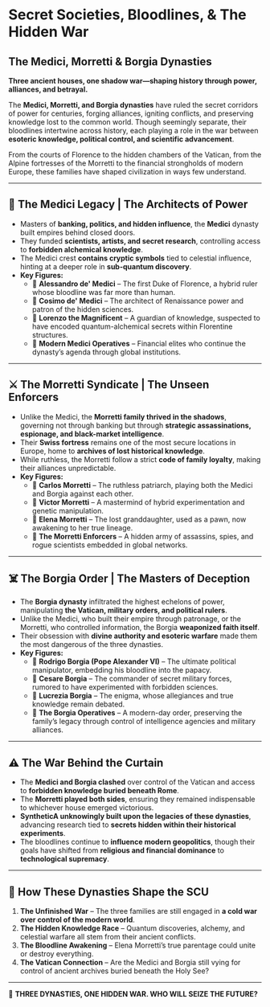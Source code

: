 # **Secret Societies, Bloodlines, & The Hidden War**
## **The Medici, Morretti & Borgia Dynasties**

**Three ancient houses, one shadow war—shaping history through power, alliances, and betrayal.** 

The **Medici, Morretti, and Borgia dynasties** have ruled the secret corridors of power for centuries, forging alliances, igniting conflicts, and preserving knowledge lost to the common world. Though seemingly separate, their bloodlines intertwine across history, each playing a role in the war between **esoteric knowledge, political control, and scientific advancement**. 

From the courts of Florence to the hidden chambers of the Vatican, from the Alpine fortresses of the Morretti to the financial strongholds of modern Europe, these families have shaped civilization in ways few understand.

---

## **📜 The Medici Legacy | The Architects of Power**
- Masters of **banking, politics, and hidden influence**, the **Medici** dynasty built empires behind closed doors.
- They funded **scientists, artists, and secret research**, controlling access to **forbidden alchemical knowledge**.
- The Medici crest **contains cryptic symbols** tied to celestial influence, hinting at a deeper role in **sub-quantum discovery**.
- **Key Figures:**
  - 🔹 **Alessandro de' Medici** – The first Duke of Florence, a hybrid ruler whose bloodline was far more than human.
  - 🔹 **Cosimo de' Medici** – The architect of Renaissance power and patron of the hidden sciences.
  - 🔹 **Lorenzo the Magnificent** – A guardian of knowledge, suspected to have encoded quantum-alchemical secrets within Florentine structures.
  - 🔹 **Modern Medici Operatives** – Financial elites who continue the dynasty’s agenda through global institutions.

---

## **⚔️ The Morretti Syndicate | The Unseen Enforcers**
- Unlike the Medici, the **Morretti family thrived in the shadows**, governing not through banking but through **strategic assassinations, espionage, and black-market intelligence**.
- Their **Swiss fortress** remains one of the most secure locations in Europe, home to **archives of lost historical knowledge**.
- While ruthless, the Morretti follow a strict **code of family loyalty**, making their alliances unpredictable.
- **Key Figures:**
  - 🔹 **Carlos Morretti** – The ruthless patriarch, playing both the Medici and Borgia against each other.
  - 🔹 **Victor Morretti** – A mastermind of hybrid experimentation and genetic manipulation.
  - 🔹 **Elena Morretti** – The lost granddaughter, used as a pawn, now awakening to her true lineage.
  - 🔹 **The Morretti Enforcers** – A hidden army of assassins, spies, and rogue scientists embedded in global networks.

---

## **☠️ The Borgia Order | The Masters of Deception**
- The **Borgia dynasty** infiltrated the highest echelons of power, manipulating **the Vatican, military orders, and political rulers**.
- Unlike the Medici, who built their empire through patronage, or the Morretti, who controlled information, the Borgia **weaponized faith itself**.
- Their obsession with **divine authority and esoteric warfare** made them the most dangerous of the three dynasties.
- **Key Figures:**
  - 🔹 **Rodrigo Borgia (Pope Alexander VI)** – The ultimate political manipulator, embedding his bloodline into the papacy.
  - 🔹 **Cesare Borgia** – The commander of secret military forces, rumored to have experimented with forbidden sciences.
  - 🔹 **Lucrezia Borgia** – The enigma, whose allegiances and true knowledge remain debated.
  - 🔹 **The Borgia Operatives** – A modern-day order, preserving the family’s legacy through control of intelligence agencies and military alliances.

---

## **⚠️ The War Behind the Curtain**
- The **Medici and Borgia clashed** over control of the Vatican and access to **forbidden knowledge buried beneath Rome**.
- The **Morretti played both sides**, ensuring they remained indispensable to whichever house emerged victorious.
- **SyntheticA unknowingly built upon the legacies of these dynasties**, advancing research tied to **secrets hidden within their historical experiments**.
- The bloodlines continue to **influence modern geopolitics**, though their goals have shifted from **religious and financial dominance** to **technological supremacy**.

---

## **🔗 How These Dynasties Shape the SCU**
1. **The Unfinished War** – The three families are still engaged in **a cold war over control of the modern world**.
2. **The Hidden Knowledge Race** – Quantum discoveries, alchemy, and celestial warfare all stem from their ancient conflicts.
3. **The Bloodline Awakening** – Elena Morretti’s true parentage could unite or destroy everything.
4. **The Vatican Connection** – Are the Medici and Borgia still vying for control of ancient archives buried beneath the Holy See?

---


👑 **THREE DYNASTIES, ONE HIDDEN WAR. WHO WILL SEIZE THE FUTURE?** 
